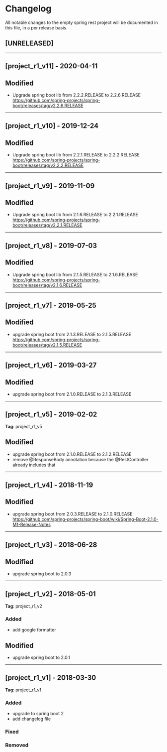 # Changelog
All notable changes to the empty spring rest project will be documented in this file, in a per release basis.

## [UNRELEASED]

-----------------------------------------------------------------------------


## [project_r1_v11] - 2020-04-11

## Modified
- Upgrade spring boot lib from 2.2.2.RELEASE to 2.2.6.RELEASE https://github.com/spring-projects/spring-boot/releases/tag/v2.2.6.RELEASE


-----------------------------------------------------------------------------

## [project_r1_v10] - 2019-12-24

## Modified
- Upgrade spring boot lib from 2.2.1.RELEASE to 2.2.2.RELEASE https://github.com/spring-projects/spring-boot/releases/tag/v2.2.2.RELEASE


-----------------------------------------------------------------------------

## [project_r1_v9] - 2019-11-09

## Modified
- Upgrade spring boot lib from 2.1.6.RELEASE to 2.2.1.RELEASE https://github.com/spring-projects/spring-boot/releases/tag/v2.2.1.RELEASE


-----------------------------------------------------------------------------


## [project_r1_v8] - 2019-07-03

## Modified
- Upgrade spring boot lib from 2.1.5.RELEASE to 2.1.6.RELEASE https://github.com/spring-projects/spring-boot/releases/tag/v2.1.6.RELEASE


-----------------------------------------------------------------------------


## [project_r1_v7] - 2019-05-25

## Modified
- upgrade spring boot from 2.1.3.RELEASE to 2.1.5.RELEASE https://github.com/spring-projects/spring-boot/releases/tag/v2.1.5.RELEASE

-------------------------------------------------------------------------------------


## [project_r1_v6] - 2019-03-27

## Modified
- upgrade spring boot from 2.1.0.RELEASE to 2.1.3.RELEASE

-------------------------------------------------------------------------------------


## [project_r1_v5] - 2019-02-02
**Tag**: project_r1_v5

## Modified
- upgrade spring boot from 2.1.0.RELEASE to 2.1.2.RELEASE
- remove @ResponseBody annotation because the @RestController already includes that

-------------------------------------------------------------------------------------


## [project_r1_v4] - 2018-11-19

## Modified
- upgrade spring boot from 2.0.3.RELEASE to 2.1.0.RELEASE https://github.com/spring-projects/spring-boot/wiki/Spring-Boot-2.1.0-M1-Release-Notes

-------------------------------------------------------------------------------------


## [project_r1_v3] - 2018-06-28

## Modified
- upgrade spring boot to 2.0.3

-------------------------------------------------------------------------------------


## [project_r1_v2] - 2018-05-01
**Tag**: project_r1_v2

### Added
- add google formatter

## Modified
- upgrade spring boot to 2.0.1

-------------------------------------------------------------------------------------

## [project_r1_v1] - 2018-03-30
**Tag**: project_r1_v1

### Added
- upgrade to spring boot 2
- add changelog file

### Fixed

### Removed